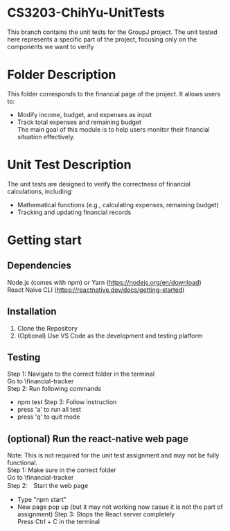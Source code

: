# CS3203-ChihYu-UnitTests
This branch contains the unit tests for the GroupJ project. The unit tested here represents a specific part of the project, focusing only on the components we want to verify

# Folder Description
This folder corresponds to the financial page of the project. It allows users to:  
- Modify income, budget, and expenses as input
- Track total expenses and remaining budget  
The main goal of this module is to help users monitor their financial situation effectively.

# Unit Test Description
The unit tests are designed to verify the correctness of financial calculations, including:  
- Mathematical functions (e.g., calculating expenses, remaining budget)
- Tracking and updating financial records

# Getting start
## Dependencies
Node.js (comes with npm) or Yarn (https://nodejs.org/en/download)  
React Naive CLI (https://reactnative.dev/docs/getting-started)  

## Installation
1. Clone the Repository
2. (Optional) Use VS Code as the development and testing platform

## Testing
Step 1: Navigate to the correct folder in the terminal  
         Go to \financial-tracker  
Step 2: Run following commands  
- npm test
Step 3: Follow instruction  
- press 'a' to run all test  
- press 'q' to quit mode    

## (optional) Run the react-native web page
Note: This is not required for the unit test assignment and may not be fully functional.  
Step 1:  Make sure in the correct folder   
         Go to \financial-tracker  
Step 2:　Start the web page   
- Type "npm start"  
- New page pop up (but it may not working now casue it is not the part of assignment)
Step 3: Stops the React server completely  
        Press Ctrl + C in the terminal  
